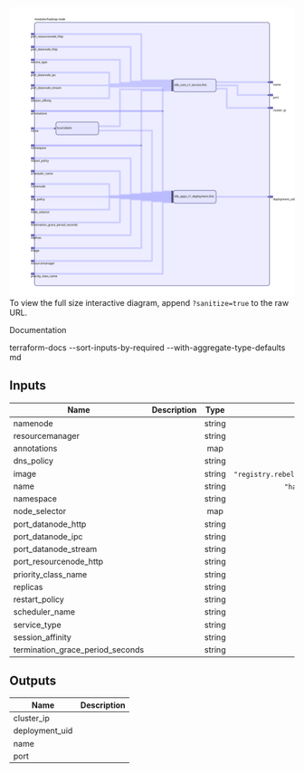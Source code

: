 <img src="diagram.svg"/>To view the full size interactive diagram, append ```?sanitize=true``` to the raw URL.

Documentation

terraform-docs --sort-inputs-by-required --with-aggregate-type-defaults md

## Inputs

| Name | Description | Type | Default | Required |
|------|-------------|:----:|:-----:|:-----:|
| namenode |  | string | n/a | yes |
| resourcemanager |  | string | n/a | yes |
| annotations |  | map | `{}` | no |
| dns\_policy |  | string | `""` | no |
| image |  | string | `"registry.rebelsoft.com/hadoop:latest"` | no |
| name |  | string | `"hadoop-node"` | no |
| namespace |  | string | `""` | no |
| node\_selector |  | map | `{}` | no |
| port\_datanode\_http |  | string | `"50075"` | no |
| port\_datanode\_ipc |  | string | `"50020"` | no |
| port\_datanode\_stream |  | string | `"50010"` | no |
| port\_resourcenode\_http |  | string | `"8042"` | no |
| priority\_class\_name |  | string | `""` | no |
| replicas |  | string | `"1"` | no |
| restart\_policy |  | string | `""` | no |
| scheduler\_name |  | string | `""` | no |
| service\_type |  | string | `""` | no |
| session\_affinity |  | string | `""` | no |
| termination\_grace\_period\_seconds |  | string | `"30"` | no |

## Outputs

| Name | Description |
|------|-------------|
| cluster\_ip |  |
| deployment\_uid |  |
| name |  |
| port |  |

